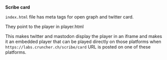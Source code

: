 **Scribe card**

`index.html` file has meta tags for open graph and twitter card.

They point to the player in player.html

This makes twitter and mastodon display the player in an iframe and makes
it an embedded player that can be played directly on those platforms when
`https://labs.cruncher.ch/scribe/card` URL is posted on one of these platforms.
